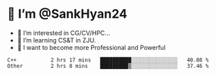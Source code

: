 # 👋 I’m @SankHyan24

- 👀 I’m interested in CG/CV/HPC...
- 🌱 I’m learning CS&T in ZJU.
- 💞️ I want to become more Professional and Powerful


<!---
SankHyan24/SankHyan24 is a ✨ special ✨ repository because its `README.md` (this file) appears on your GitHub profile.
You can click the Preview link to take a look at your changes.
--->
<!--START_SECTION:waka-->

```text
C++           2 hrs 17 mins   ██████████░░░░░░░░░░░░░░░   40.08 %
Other         2 hrs 8 mins    █████████▒░░░░░░░░░░░░░░░   37.46 %
```

<!--END_SECTION:waka-->

